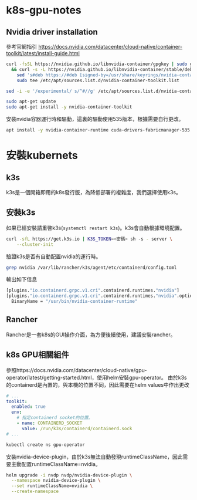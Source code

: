 # k8s-gpu-notes


## Nvidia driver installation
參考官網指引
https://docs.nvidia.com/datacenter/cloud-native/container-toolkit/latest/install-guide.html
```bash
curl -fsSL https://nvidia.github.io/libnvidia-container/gpgkey | sudo gpg --dearmor -o /usr/share/keyrings/nvidia-container-toolkit-keyring.gpg \
  && curl -s -L https://nvidia.github.io/libnvidia-container/stable/deb/nvidia-container-toolkit.list | \
    sed 's#deb https://#deb [signed-by=/usr/share/keyrings/nvidia-container-toolkit-keyring.gpg] https://#g' | \
    sudo tee /etc/apt/sources.list.d/nvidia-container-toolkit.list
```
```bash
sed -i -e '/experimental/ s/^#//g' /etc/apt/sources.list.d/nvidia-container-toolkit.list
```
```bash
sudo apt-get update
sudo apt-get install -y nvidia-container-toolkit
```
安裝nvidia容器運行時和驅動，這裏的驅動使用535版本，根據需要自行更改。
```bash
apt install -y nvidia-container-runtime cuda-drivers-fabricmanager-535 nvidia-headless-535-server
```
# 安裝kubernets
## k3s
k3s是一個開箱即用的k8s發行版，為降低部署的複雜度，我們選擇使用k3s。
## 安裝k3s
如果已經安裝請重啓k3s(`systemctl restart k3s`)。k3s會自動根據環境配置。
```bash
curl -sfL https://get.k3s.io | K3S_TOKEN=<密碼> sh -s - server \
    --cluster-init
```
驗證k3s是否有自動配置nvidia的運行時。
```bash
grep nvidia /var/lib/rancher/k3s/agent/etc/containerd/config.toml
```
輸出如下信息
```bash
[plugins."io.containerd.grpc.v1.cri".containerd.runtimes."nvidia"]
[plugins."io.containerd.grpc.v1.cri".containerd.runtimes."nvidia".options]
  BinaryName = "/usr/bin/nvidia-container-runtime"
```
## Rancher
Rancher是一套k8s的GUI操作介面，為方便後續使用，建議安裝rancher。

## k8s GPU相關組件
參照https://docs.nvidia.com/datacenter/cloud-native/gpu-operator/latest/getting-started.html，使用helm安裝gpu-operator。
由於k3s的containerd是內置的，與本機的位置不同，因此需要在helm values中作出更改
```yaml
# ...
toolkit:
  enabled: true
  env:
    # 指定containerd socket的位置。
    - name: CONTAINERD_SOCKET
      value: /run/k3s/containerd/containerd.sock
# ...
```
```bash
kubectl create ns gpu-operator
```
安裝nvidia-device-plugin，由於k3s無法自動發現runtimeClassName，因此需要主動配置runtimeClassName=nvidia。
```bash
helm upgrade -i nvdp nvdp/nvidia-device-plugin \
  --namespace nvidia-device-plugin \
  --set runtimeClassName=nvidia \
  --create-namespace 
```
